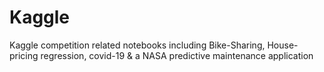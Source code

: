 # Kaggle
Kaggle competition related notebooks including Bike-Sharing, House-pricing regression, covid-19 & a NASA predictive maintenance application
